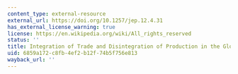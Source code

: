 ```yaml
---
content_type: external-resource
external_url: https://doi.org/10.1257/jep.12.4.31
has_external_license_warning: true
license: https://en.wikipedia.org/wiki/All_rights_reserved
status: ''
title: Integration of Trade and Disintegration of Production in the Global Economy
uid: 6859a172-c8fb-4ef2-b12f-74b5f756e813
wayback_url: ''
---
```

